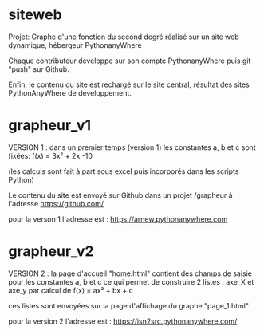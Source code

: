# siteweb


Projet: Graphe d'une fonction du second degré réalisé sur un site web dynamique, hébergeur PythonanyWhere

Chaque contributeur développe sur son compte PythonanyWhere puis git "push" sur Github.

Enfin, le contenu du site est rechargé sur le site central, résultat des sites PythonAnyWhere de developpement.


# grapheur_v1
VERSION 1 : dans un premier temps (version 1) les constantes a, b et c sont fixées: f(x) = 3x² + 2x -10

(les calculs sont fait à part sous excel puis incorporés dans les scripts Python)

Le contenu du site est envoyé sur Github dans un projet /grapheur à l'adresse https://github.com/

pour la verson 1 l'adresse est : https://arnew.pythonanywhere.com

# grapheur_v2
VERSION 2 : la page d'accueil "home.html" contient des champs de saisie pour les constantes a, b et c ce qui permet de construire 2 listes : axe_X et axe_y par calcul de f(x) = ax² + bx + c

ces listes sont envoyées sur la page d'affichage du graphe "page_1.html"

pour la version 2 l'adresse est : https://isn2src.pythonanywhere.com/
